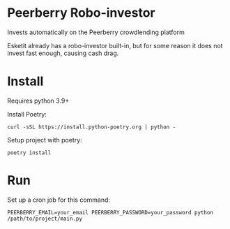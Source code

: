 # Peerberry Robo-investor
Invests automatically on the Peerberry crowdlending platform

Esketit already has a robo-investor built-in, but for some reason it does not invest fast enough, causing cash drag.

# Install

Requires python 3.9+

Install Poetry:

`curl -sSL https://install.python-poetry.org | python -`

Setup project with poetry:

`poetry install`

# Run

Set up a cron job for this command:

`PEERBERRY_EMAIL=your_email PEERBERRY_PASSWORD=your_password python /path/to/project/main.py`

